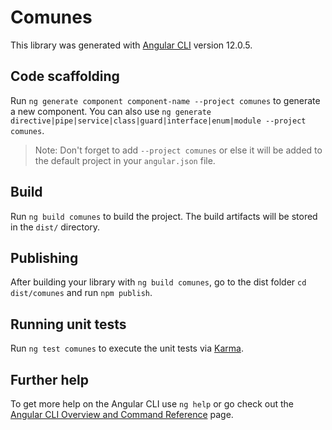 # Comunes

This library was generated with [Angular CLI](https://github.com/angular/angular-cli) version 12.0.5.

## Code scaffolding

Run `ng generate component component-name --project comunes` to generate a new component. You can also use `ng generate directive|pipe|service|class|guard|interface|enum|module --project comunes`.
> Note: Don't forget to add `--project comunes` or else it will be added to the default project in your `angular.json` file. 

## Build

Run `ng build comunes` to build the project. The build artifacts will be stored in the `dist/` directory.

## Publishing

After building your library with `ng build comunes`, go to the dist folder `cd dist/comunes` and run `npm publish`.

## Running unit tests

Run `ng test comunes` to execute the unit tests via [Karma](https://karma-runner.github.io).

## Further help

To get more help on the Angular CLI use `ng help` or go check out the [Angular CLI Overview and Command Reference](https://angular.io/cli) page.
